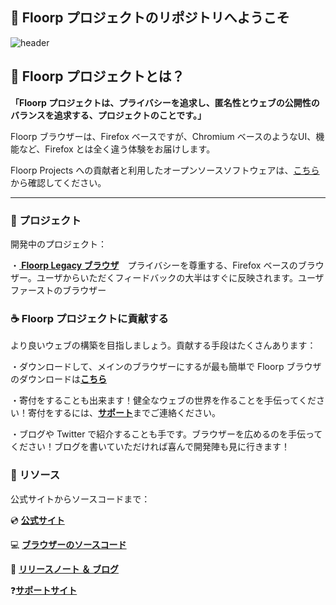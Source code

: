 ## 👋 Floorp プロジェクトのリポジトリへようこそ

![header](https://user-images.githubusercontent.com/73892113/149768491-79861cc9-26e8-4cff-89dc-5bb84843b425.png)



## 💫 Floorp プロジェクトとは？
<strong>「Floorp プロジェクトは、プライバシーを追求し、匿名性とウェブの公開性のバランスを追求する、プロジェクトのことです。」</strong>

Floorp ブラウザーは、Firefox ベースですが、Chromium ベースのようなUI、機能など、Firefox とは全く違う体験をお届けします。
<br>

Floorp Projects への貢献者と利用したオープンソースソフトウェアは、<a href="https://github.com/Floorp-Projects/About-Floorp-Projects/blob/main/Contributeder%26SoftwareContribute.md">こちら</a> から確認してください。

---
### 🔨 プロジェクト

開発中のプロジェクト：

・<strong><a href="https://floorp.ablaze.one"> Floorp Legacy ブラウザ</a></strong>　プライバシーを尊重する、Firefox ベースのブラウザー。ユーザからいただくフィードバックの大半はすぐに反映されます。ユーザファーストのブラウザー
<br>
### ☕ Floorp プロジェクトに貢献する

より良いウェブの構築を目指しましょう。貢献する手段はたくさんあります：

・ダウンロードして、メインのブラウザーにするが最も簡単で Floorp ブラウザのダウンロードは<strong><a href="https://floorp.ablaze.one">こちら</a></strong>

・寄付をすることも出来ます！健全なウェブの世界を作ることを手伝ってください！寄付をするには、<strong><a href="https://support.ablaze.one/contact">サポート</a></strong>までご連絡ください。

・ブログや Twitter で紹介することも手です。ブラウザーを広めるのを手伝ってください！ブログを書いていただければ喜んで開発陣も見に行きます！

### 👐 リソース

公式サイトからソースコードまで：

💿 <strong><a href="https://floorp.ablaze.one">公式サイト</a></strong>

💻 <strong><a href="https://github.com/Floorp-Projects/Floorp-legacy-dev">ブラウザーのソースコード</a></strong>

📘 <strong><a href="https://blog.ablaze.one">リリースノート ＆ ブログ</a></strong>

❓<strong><a href="https://support.ablaze.one">サポートサイト</a></strong>
